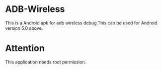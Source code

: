 # ADB-Wireless
This is a Android apk for adb wireless debug.This can be used for Android version 5.0 above.
# Attention
This application needs root permission. 
